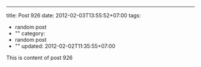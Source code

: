 ---
title: Post 926
date: 2012-02-03T13:55:52+07:00
tags:
  - random post
  - ""
category:
  - random post
  - ""
updated: 2012-02-02T11:35:55+07:00

This is content of post 926